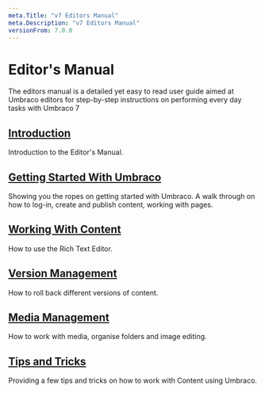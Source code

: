 ```yaml
---
meta.Title: "v7 Editors Manual"
meta.Description: "v7 Editors Manual"
versionFrom: 7.0.0
---
```


# Editor's Manual

The editors manual is a detailed yet easy to read user guide aimed at Umbraco editors for step-by-step instructions on performing every day tasks with Umbraco 7

## [Introduction](Introduction/)

Introduction to the Editor's Manual.

## [Getting Started With Umbraco](Getting-Started-With-Umbraco/)

Showing you the ropes on getting started with Umbraco. A walk through on how to log-in, create and publish content, working with pages.

## [Working With Content](Working-With-Content/)

How to use the Rich Text Editor.

## [Version Management](Version-Management/)

How to roll back different versions of content.

## [Media Management](Media-Management/)

How to work with media, organise folders and image editing.

## [Tips and Tricks](Tips-and-Tricks/)

Providing a few tips and tricks on how to work with Content using Umbraco.
